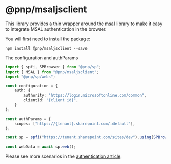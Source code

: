 # @pnp/msaljsclient

This library provides a thin wrapper around the [msal](https://github.com/AzureAD/microsoft-authentication-library-for-js) library to make it easy to integrate MSAL authentication in the browser.

You will first need to install the package:

`npm install @pnp/msaljsclient --save`

The configuration and authParams

```TypeScript
import { spfi, SPBrowser } from "@pnp/sp";
import { MSAL } from "@pnp/msaljsclient";
import "@pnp/sp/webs";

const configuration = {
    auth: {
        authority: "https://login.microsoftonline.com/common",
        clientId: "{client id}",
    }
};

const authParams = {
    scopes: ["https://{tenant}.sharepoint.com/.default"],
};

const sp = spfi("https://tenant.sharepoint.com/sites/dev").using(SPBrowser(), MSAL(configuration, authParams));

const webData = await sp.web();
```

Please see more scenarios in the [authentication article](../concepts/authentication.md).

